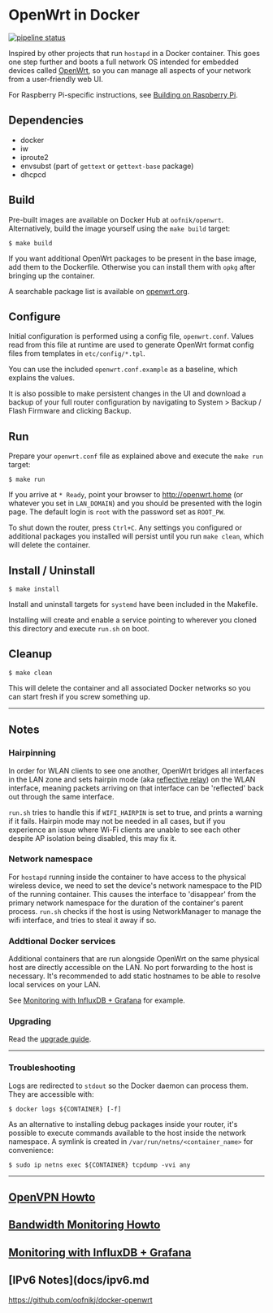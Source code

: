 # OpenWrt in Docker

[![pipeline status](https://gitlab.com/oofnik/docker-openwrt/badges/master/pipeline.svg)](https://gitlab.com/oofnik/docker-openwrt/-/commits/master)

Inspired by other projects that run `hostapd` in a Docker container. This goes one step further and boots a full network OS intended for embedded devices called [OpenWrt](https://openwrt.org/), so you can manage all aspects of your network from a user-friendly web UI.

For Raspberry Pi-specific instructions, see [Building on Raspberry Pi](docs/rpi.md).


## Dependencies

* docker
* iw
* iproute2
* envsubst (part of `gettext` or `gettext-base` package)
* dhcpcd

## Build
Pre-built images are available on Docker Hub at `oofnik/openwrt`. Alternatively, build the image yourself using the `make build` target:
```
$ make build
```
If you want additional OpenWrt packages to be present in the base image, add them to the Dockerfile. Otherwise you can install them with `opkg` after bringing up the container.

A searchable package list is available on [openwrt.org](https://openwrt.org/packages/table/start).

## Configure

Initial configuration is performed using a config file, `openwrt.conf`. Values read from this file at runtime are used to generate OpenWrt format config files from templates in `etc/config/*.tpl`.

You can use the included `openwrt.conf.example` as a baseline, which explains the values.

It is also possible to make persistent changes in the UI and download a backup of your full router configuration by navigating to System > Backup / Flash Firmware and clicking Backup.

## Run

Prepare your `openwrt.conf` file as explained above and execute the `make run` target:
```
$ make run
```

If you arrive at `* Ready`, point your browser to http://openwrt.home (or whatever you set in `LAN_DOMAIN`) and you should be presented with the login page. The default login is `root` with the password set as `ROOT_PW`.

To shut down the router, press `Ctrl+C`. Any settings you configured or additional packages you installed will persist until you run `make clean`, which will delete the container.

## Install / Uninstall
```
$ make install
```
Install and uninstall targets for `systemd` have been included in the Makefile.

Installing will create and enable a service pointing to wherever you cloned this directory and execute `run.sh` on boot.

## Cleanup
```
$ make clean
```
This will delete the container and all associated Docker networks so you can start fresh if you screw something up.

---

## Notes

### Hairpinning

In order for WLAN clients to see one another, OpenWrt bridges all interfaces in the LAN zone and sets hairpin mode (aka [reflective relay](https://lwn.net/Articles/347344/)) on the WLAN interface, meaning packets arriving on that interface can be 'reflected' back out through the same interface.

`run.sh` tries to handle this if `WIFI_HAIRPIN` is set to true, and prints a warning if it fails.
Hairpin mode may not be needed in all cases, but if you experience an issue where Wi-Fi clients are unable to see each other despite AP isolation being disabled, this may fix it.

### Network namespace

For `hostapd` running inside the container to have access to the physical wireless device, we need to set the device's network namespace to the PID of the running container. This causes the interface to 'disappear' from the primary network namespace for the duration of the container's parent process. `run.sh` checks if the host is using NetworkManager to manage the wifi interface, and tries to steal it away if so.

### Addtional Docker services

Additional containers that are run alongside OpenWrt on the same physical host are directly accessible on the LAN. No port forwarding to the host is necessary. It's recommended to add static hostnames to be able to resolve local services on your LAN.

See [Monitoring with InfluxDB + Grafana](monitoring/README.md) for example.

### Upgrading

Read the [upgrade guide](docs/upgrade.md).

---

### Troubleshooting

Logs are redirected to `stdout` so the Docker daemon can process them. They are accessible with:
```
$ docker logs ${CONTAINER} [-f]
```

As an alternative to installing debug packages inside your router, it's possible to execute commands available to the host inside the network namespace. A symlink is created in `/var/run/netns/<container_name>` for convenience:

```
$ sudo ip netns exec ${CONTAINER} tcpdump -vvi any 
```
---
## [OpenVPN Howto](docs/vpn.md)

## [Bandwidth Monitoring Howto](docs/monitoring.md)

## [Monitoring with InfluxDB + Grafana](monitoring/README.md)

## [IPv6 Notes](docs/ipv6.md




https://github.com/oofnikj/docker-openwrt